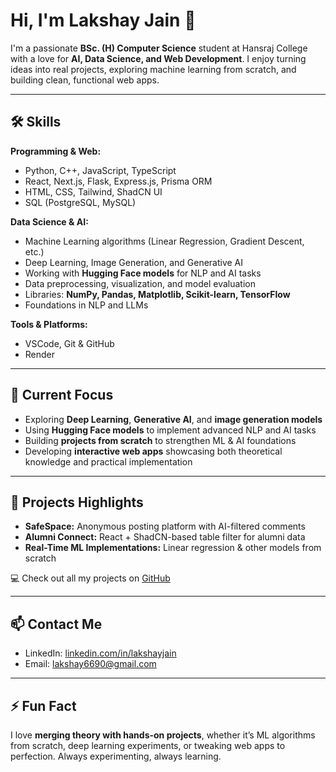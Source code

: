 # Hi, I'm Lakshay Jain 👋

I'm a passionate **BSc. (H) Computer Science** student at Hansraj College with a love for **AI, Data Science, and Web Development**. I enjoy turning ideas into real projects, exploring machine learning from scratch, and building clean, functional web apps.  

---

## 🛠️ Skills

**Programming & Web:**  
- Python, C++, JavaScript, TypeScript  
- React, Next.js, Flask, Express.js, Prisma ORM  
- HTML, CSS, Tailwind, ShadCN UI  
- SQL (PostgreSQL, MySQL)  

**Data Science & AI:**  
- Machine Learning algorithms (Linear Regression, Gradient Descent, etc.)  
- Deep Learning, Image Generation, and Generative AI  
- Working with **Hugging Face models** for NLP and AI tasks  
- Data preprocessing, visualization, and model evaluation  
- Libraries: **NumPy, Pandas, Matplotlib, Scikit-learn, TensorFlow**  
- Foundations in NLP and LLMs  

**Tools & Platforms:**  
- VSCode, Git & GitHub  
- Render  

---

## 🌱 Current Focus

- Exploring **Deep Learning**, **Generative AI**, and **image generation models**  
- Using **Hugging Face models** to implement advanced NLP and AI tasks  
- Building **projects from scratch** to strengthen ML & AI foundations  
- Developing **interactive web apps** showcasing both theoretical knowledge and practical implementation  

---

## 📂 Projects Highlights

- **SafeSpace:** Anonymous posting platform with AI-filtered comments  
- **Alumni Connect:** React + ShadCN-based table filter for alumni data  
- **Real-Time ML Implementations:** Linear regression & other models from scratch  

💻 Check out all my projects on [GitHub](https://github.com/lakshay-jainn)  

---

## 📫 Contact Me

- LinkedIn: [linkedin.com/in/lakshayjain](https://www.linkedin.com/in/lakshay-jain-39896631b/)  
- Email: lakshay6690@gmail.com  

---

## ⚡ Fun Fact

I love **merging theory with hands-on projects**, whether it’s ML algorithms from scratch, deep learning experiments, or tweaking web apps to perfection. Always experimenting, always learning.  
